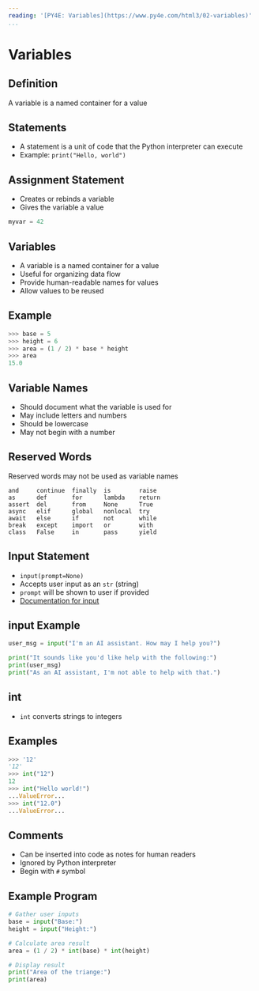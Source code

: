 ```yaml
---
reading: '[PY4E: Variables](https://www.py4e.com/html3/02-variables)'
...
```


Variables
=========

Definition
----------

A variable is a named container for a value

Statements
----------

- A statement is a unit of code that the Python interpreter can execute
- Example: `print("Hello, world")`

Assignment Statement
--------------------

- Creates or rebinds a variable
- Gives the variable a value

```python
myvar = 42
```

Variables
---------

- A variable is a named container for a value
- Useful for organizing data flow
- Provide human-readable names for values
- Allow values to be reused

Example
-------

```python
>>> base = 5
>>> height = 6
>>> area = (1 / 2) * base * height
>>> area
15.0
```

Variable Names
--------------

- Should document what the variable is used for
- May include letters and numbers
- Should be lowercase
- May not begin with a number

Reserved Words
--------------

Reserved words may not be used as variable names

    and     continue  finally  is        raise
    as      def       for      lambda    return
    assert  del       from     None      True
    async   elif      global   nonlocal  try
    await   else      if       not       while
    break   except    import   or        with
    class   False     in       pass      yield

Input Statement
---------------

- `input(prompt=None)`
- Accepts user input as an `str` (string)
- `prompt` will be shown to user if provided
- [Documentation for input](https://docs.python.org/3/library/functions.html#input)

input Example
-------------

```python
user_msg = input("I'm an AI assistant. How may I help you?")

print("It sounds like you'd like help with the following:")
print(user_msg)
print("As an AI assistant, I'm not able to help with that.")
```

int
---

- `int` converts strings to integers

Examples
--------

```python
>>> '12'
'12'
>>> int("12")
12
>>> int("Hello world!")
...ValueError...
>>> int("12.0")
...ValueError...
```

Comments
--------

- Can be inserted into code as notes for human readers
- Ignored by Python interpreter
- Begin with `#` symbol

Example Program
---------------

```python
# Gather user inputs
base = input("Base:")
height = input("Height:")

# Calculate area result
area = (1 / 2) * int(base) * int(height)

# Display result
print("Area of the triange:")
print(area)
```
